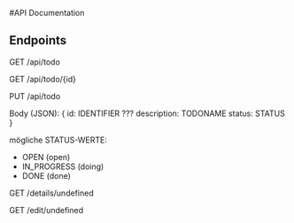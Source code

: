 #API Documentation

## Endpoints

GET /api/todo

GET /api/todo/{id}

PUT /api/todo

Body (JSON):
{
    id: IDENTIFIER ???
    description: TODONAME
    status: STATUS
}

mögliche STATUS-WERTE:
* OPEN (open)
* IN_PROGRESS (doing)
* DONE (done)

GET /details/undefined

GET /edit/undefined


